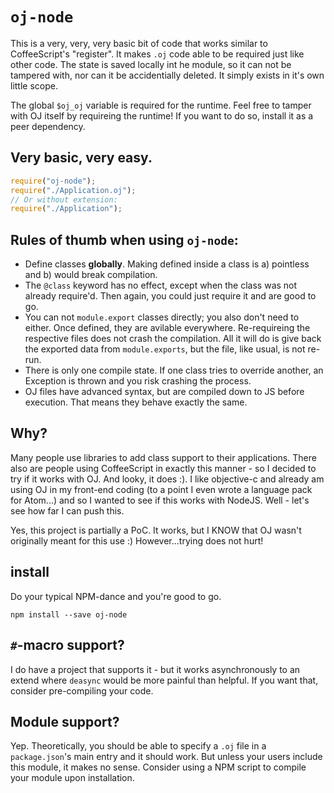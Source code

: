 # `oj-node`

This is a very, very, very basic bit of code that works similar to CoffeeScript's "register". It makes `.oj` code able to be required just like other code. The state is saved locally int he module, so it can not be tampered with, nor can it be accidentially deleted. It simply exists in it's own little scope.

The global `$oj_oj` variable is required for the runtime. Feel free to tamper with OJ itself by requireing the runtime! If you want to do so, install it as a peer dependency.

## Very basic, very easy.
```javascript
require("oj-node");
require("./Application.oj");
// Or without extension:
require("./Application");
```

## Rules of thumb when using `oj-node`:
- Define classes **globally**. Making defined inside a class is a) pointless and b) would break compilation.
- The `@class` keyword has no effect, except when the class was not already require'd. Then again, you could just require it and are good to go.
- You can not `module.export` classes directly; you also don't need to either. Once defined, they are avilable everywhere. Re-requireing the respective files does not crash the compilation. All it will do is give back the exported data from `module.exports`, but the file, like usual, is not re-run.
- There is only one compile state. If one class tries to override another, an Exception is thrown and you risk crashing the process.
- OJ files have advanced syntax, but are compiled down to JS before execution. That means they behave exactly the same.

## Why?
Many people use libraries to add class support to their applications. There also are people using CoffeeScript in exactly this manner - so I decided to try if it works with OJ. And looky, it does :). I like objective-c and already am using OJ in my front-end coding (to a point I even wrote a language pack for Atom...) and so I wanted to see if this works with NodeJS. Well - let's see how far I can push this.

Yes, this project is partially a PoC. It works, but I KNOW that OJ wasn't originally meant for this use :) However...trying does not hurt!

## install
Do your typical NPM-dance and you're good to go.

    npm install --save oj-node

## `#`-macro support?
I do have a project that supports it - but it works asynchronously to an extend where `deasync` would be more painful than helpful. If you want that, consider pre-compiling your code.

## Module support?
Yep. Theoretically, you should be able to specify a `.oj` file in a `package.json`'s main entry and it should work. But unless your users include this module, it makes no sense. Consider using a NPM script to compile your module upon installation.

